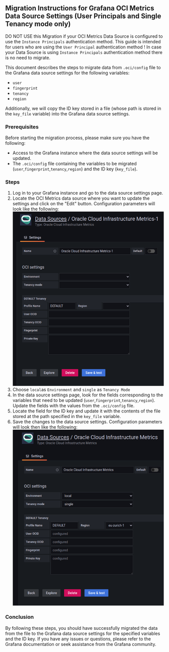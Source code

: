 ## Migration Instructions for Grafana OCI Metrics Data Source Settings (User Principals and Single Tenancy mode only)

DO NOT USE this Migration if your OCI Metrics Data Source is configured to use the `Instance Principals` authentication method. This guide is intended for users who are using the `User Principal` authentication method ! In case your Data Source is using `Instance Principals` authentication method there is no need to migrate. 

This document describes the steps to migrate data from `.oci/config` file to the Grafana data source settings for the following variables:

* `user`
* `fingerprint`
* `tenancy`
* `region`

Additionally, we will copy the ID key stored in a file (whose path is stored in the `key_file` variable) into the Grafana data source settings.

### Prerequisites

Before starting the migration process, please make sure you have the following:

* Access to the Grafana instance where the data source settings will be updated.
* The `.oci/config` file containing the variables to be migrated (`user`,`fingerprint`,`tenancy`,`region`) and the ID key (`key_file`).

### Steps

1. Log in to your Grafana instance and go to the data source settings page.
2. Locate the OCI Metrics data source where you want to update the settings and click on the "Edit" button. Configuration parameters will look like the following:
![Datasource Empty](images/datasource_conf_empty.png)
3. Choose `local`as `Environment` and `single` as `Tenancy Mode`
4. In the data source settings page, look for the fields corresponding to the variables that need to be updated (`user`,`fingerprint`,`tenancy`,`region`). Update the fields with the values from the `.oci/config` file.
5. Locate the field for the ID key and update it with the contents of the file stored at the path specified in the `key_file` variable.
6. Save the changes to the data source settings. Configuration parameters will look then like the following:
![Datasource Filled](images/datasource_conf_filled.png)


### Conclusion

By following these steps, you should have successfully migrated the data from the file to the Grafana data source settings for the specified variables and the ID key. If you have any issues or questions, please refer to the Grafana documentation or seek assistance from the Grafana community.
